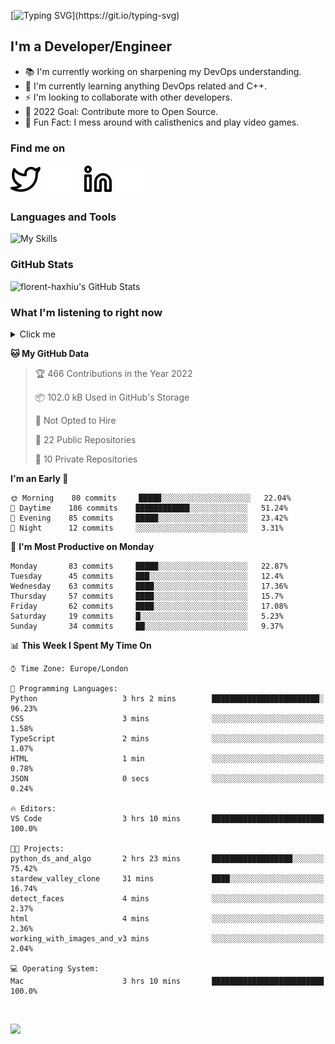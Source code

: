 [![Typing SVG](https://readme-typing-svg.herokuapp.com/?font=Edu+TAS+Beginner&size=32&color=white&lines=Welcome+to+my+Profile;)](https://git.io/typing-svg)

## I'm a Developer/Engineer

- 📚 I'm currently working on sharpening my DevOps understanding.
- 🏫 I'm currently learning anything DevOps related and C++.
- ⚡ I'm looking to collaborate with other developers.
- 🎯 2022 Goal: Contribute more to Open Source.
- 🎉 Fun Fact: I mess around with calisthenics and play video games.

### Find me on
[![website](./img/twitter-light.svg)](https://twitter.com/florenthaxhiu#gh-light-mode-only)
[![website](./img/twitter-dark.svg)](https://twitter.com/florenthaxhiu#gh-dark-mode-only)
&nbsp;&nbsp;
[![website](./img/linkedin-light.svg)](https://linkedin.com/in/florenthaxhiu#gh-light-mode-only)
[![website](./img/linkedin-dark.svg)](https://linkedin.com/in/florenthaxhiu#gh-dark-mode-only)

### Languages and Tools

![My Skills](https://skillicons.dev/icons?i=html,css,js,react,nodejs,python,django,postgres,sass,bootstrap,vscode,aws,bash,docker,kubernetes,figma,github,jenkins,linux,nginx,git)

### GitHub Stats

![florent-haxhiu's GitHub Stats](https://github-readme-stats.vercel.app/api?username=florent-haxhiu&show_icons=true&theme=dark)

<!-- ### Most used languages

<details>
    <summary>Click me</summary>



</details> -->

<!-- <br/> -->

### What I'm listening to right now

<details>
    <summary>Click me</summary>

[![spotify-github-profile](https://spotify-github-profile.vercel.app/api/view?uid=ndyngu2b76zsxvzypy6255y3y&cover_image=true&theme=natemoo-re&bar_color_cover=true&bar_color=57b654)](https://spotify-github-profile.vercel.app/api/view?uid=ndyngu2b76zsxvzypy6255y3y&redirect=true)

</details>

<!--START_SECTION:waka-->
**🐱 My GitHub Data** 

> 🏆 466 Contributions in the Year 2022
 > 
> 📦 102.0 kB Used in GitHub's Storage 
 > 
> 🚫 Not Opted to Hire
 > 
> 📜 22 Public Repositories 
 > 
> 🔑 10 Private Repositories  
 > 
**I'm an Early 🐤** 

```text
🌞 Morning    80 commits     █████░░░░░░░░░░░░░░░░░░░░   22.04% 
🌆 Daytime    186 commits    ████████████░░░░░░░░░░░░░   51.24% 
🌃 Evening    85 commits     █████░░░░░░░░░░░░░░░░░░░░   23.42% 
🌙 Night      12 commits     ░░░░░░░░░░░░░░░░░░░░░░░░░   3.31%

```
📅 **I'm Most Productive on Monday** 

```text
Monday       83 commits     █████░░░░░░░░░░░░░░░░░░░░   22.87% 
Tuesday      45 commits     ███░░░░░░░░░░░░░░░░░░░░░░   12.4% 
Wednesday    63 commits     ████░░░░░░░░░░░░░░░░░░░░░   17.36% 
Thursday     57 commits     ████░░░░░░░░░░░░░░░░░░░░░   15.7% 
Friday       62 commits     ████░░░░░░░░░░░░░░░░░░░░░   17.08% 
Saturday     19 commits     █░░░░░░░░░░░░░░░░░░░░░░░░   5.23% 
Sunday       34 commits     ██░░░░░░░░░░░░░░░░░░░░░░░   9.37%

```


📊 **This Week I Spent My Time On** 

```text
⌚︎ Time Zone: Europe/London

💬 Programming Languages: 
Python                   3 hrs 2 mins        ████████████████████████░   96.23% 
CSS                      3 mins              ░░░░░░░░░░░░░░░░░░░░░░░░░   1.58% 
TypeScript               2 mins              ░░░░░░░░░░░░░░░░░░░░░░░░░   1.07% 
HTML                     1 min               ░░░░░░░░░░░░░░░░░░░░░░░░░   0.78% 
JSON                     0 secs              ░░░░░░░░░░░░░░░░░░░░░░░░░   0.24%

🔥 Editors: 
VS Code                  3 hrs 10 mins       █████████████████████████   100.0%

🐱‍💻 Projects: 
python_ds_and_algo       2 hrs 23 mins       ██████████████████░░░░░░░   75.42% 
stardew_valley_clone     31 mins             ████░░░░░░░░░░░░░░░░░░░░░   16.74% 
detect_faces             4 mins              ░░░░░░░░░░░░░░░░░░░░░░░░░   2.37% 
html                     4 mins              ░░░░░░░░░░░░░░░░░░░░░░░░░   2.36% 
working_with_images_and_v3 mins              ░░░░░░░░░░░░░░░░░░░░░░░░░   2.04%

💻 Operating System: 
Mac                      3 hrs 10 mins       █████████████████████████   100.0%

```


<!--END_SECTION:waka-->

<br/>

![](https://visitor-badge.glitch.me/badge?page_id=florent-haxhiu.visitor-badge)

<!-- ### Metrics

![Metrics](https://metrics.lecoq.io/florent-haxhiu?template=classic&base.header=0&gists=1&lines=1) -->

<!-- 
- Hi, I’m @florent-haxhiu
- I’m currently working as Consultant at Sparta Global.
- How to reach me: 
    - Florent Haxhiu - [LinkedIn](https://www.linkedin.com/in/florenthaxhiu/)
    - Florent#7873 - Discord
    - Florent Haxhiu - [Twitter](https://twitter.com/florenthaxhiu) -->

<!---
florent-haxhiu/florent-haxhiu is a ✨ special ✨ repository because its `README.md` (this file) appears on your GitHub profile.
You can click the Preview link to take a look at your changes.
--->
